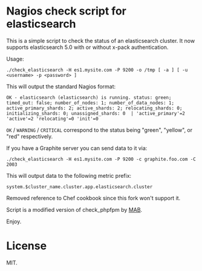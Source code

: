 Nagios check script for elasticsearch
=====================================

This is a simple script to check the status of an elasticsearch cluster.
It now supports elasticsearch 5.0 with or without x-pack authentication. 

Usage:

    ./check_elasticsearch -H es1.mysite.com -P 9200 -o /tmp [ -a ] [ -u <username> -p <password> ] 

This will output the standard Nagios format:

    OK - elasticsearch (elasticsearch) is running. status: green; timed_out: false; number_of_nodes: 1; number_of_data_nodes: 1; active_primary_shards: 2; active_shards: 2; relocating_shards: 0; initializing_shards: 0; unassigned_shards: 0  | 'active_primary'=2 'active'=2 'relocating'=0 'init'=0

`OK` / `WARNING` / `CRITICAL` correspond to the status being "green", "yellow", or "red" respectively.

If you have a Graphite server you can send data to it via:

    ./check_elasticsearch -H es1.mysite.com -P 9200 -c graphite.foo.com -C 2003
    
This will output data to the following metric prefix:

    system.$cluster_name.cluster.app.elasticsearch.cluster

Removed reference to Chef cookbook since this fork won't support it. 


Script is a modified version of check\_phpfpm by [MAB](https://github.com/mabitt/mab-nagios-plugins).

Enjoy.

# License

MIT.


